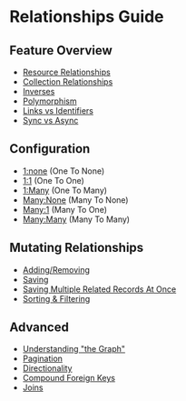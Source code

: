 # Relationships Guide

## Feature Overview
- [Resource Relationships]()
- [Collection Relationships]()
- [Inverses](./relationships/features/inverses.md)
- [Polymorphism]()
- [Links vs Identifiers]()
- [Sync vs Async]()

## Configuration
- [1:none](./relationships/configuration/0-one-to-none.md) (One To None)
- [1:1](./relationships/configuration/1-one-to-one.md) (One To One)
- [1:Many](./) (One To Many)
- [Many:None]() (Many To None)
- [Many:1]() (Many To One)
- [Many:Many]() (Many To Many)

## Mutating Relationships
- [Adding/Removing]()
- [Saving]()
- [Saving Multiple Related Records At Once]()
- [Sorting & Filtering]()

## Advanced
- [Understanding "the Graph"]()
- [Pagination]()
- [Directionality]()
- [Compound Foreign Keys]()
- [Joins]()
